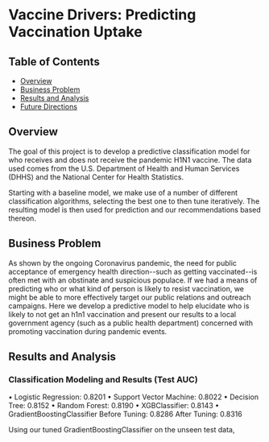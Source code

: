 # __Vaccine Drivers: Predicting Vaccination Uptake__
## Table of Contents

* [Overview](#overview)
* [Business Problem](#Business-Problem)
* [Results and Analysis](#Results-and-Analysis)
* [Future Directions](#Future-Directions)


## Overview
The goal of this project is to develop a predictive classification model for who receives and does not receive the pandemic H1N1 vaccine. The data used comes from the U.S. Department of Health and Human Services (DHHS) and the National Center for Health Statistics.

Starting with a baseline model, we make use of a number of different classification algorithms, selecting the best one to then tune iteratively. The resulting model is then used for prediction and our recommendations based thereon.


## Business Problem
As shown by the ongoing Coronavirus pandemic, the need for public acceptance of emergency health direction--such as getting vaccinated--is often met with an obstinate and suspicious populace.
If we had a means of predicting who or what kind of person is likely to resist vaccination, we might be able to more effectively target our public relations and outreach campaigns.
Here we develop a predictive model to help elucidate who is likely to not get an h1n1 vaccination and present our results to a local government agency (such as a public health department) concerned with promoting vaccination during pandemic events.


## Results and Analysis
### Classification Modeling and Results (Test AUC)
•	Logistic Regression:  0.8201
•	Support Vector Machine: 0.8022
•	Decision Tree: 0.8152
•	Random Forest: 0.8190
•	XGBClassifier: 0.8143
•	GradientBoostingClassifier 
    Before Tuning: 0.8286
    After Tuning: 0.8316
    
Using our tuned GradientBoostingClassifier on the unseen test data, 

